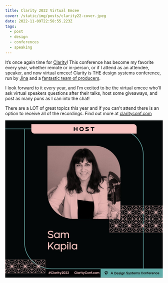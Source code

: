 ```yaml
---
title: Clarity 2022 Virtual Emcee
cover: /static/img/posts/clarity22-cover.jpeg
date: 2022-11-09T22:58:55.223Z
tags:
  - post
  - design
  - conferences
  - speaking
---
```

It’s once again time for [Clarity](https://www.clarityconf.com/)! This conference has become my favorite every year, whether remote or in-person, or if I attend as an attendee, speaker, and now virtual emcee! Clarity is THE design systems conference, run by [Jina](https://twitter.com/jina) and a [fantastic team of producers](https://twitter.com/kickassconf).

I look forward to it every year, and I’m excited to be the virtual emcee who’ll ask virtual speakers questions after their talks, host some giveaways, and post as many puns as I can into the chat! 

There are a LOT of great topics this year and if you can't attend there is an option to receive all of the recordings. Find out more at [clarityconf.com](https://www.clarityconf.com/)

![Graphic of clarity conference's website and hashtag and my name (Sam Kapila) and photo](/static/img/posts/clarity22-cover.jpeg "Clarity 2022 Graphic")